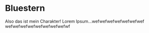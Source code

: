 # Bluestern

Also das ist mein Charakter!
Lorem Ipsum...wefwefwefwefwefwefwef
wefwefwefwefwefwefwefwefwf
